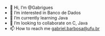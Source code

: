 - 👋 Hi, I’m @Gabrigues
- 👀 I’m interested in Banco de Dados
- 🌱 I’m currently learning Java
- 💞️ I’m looking to collaborate on C, Java
- 📫 How to reach me gabriel.barbosa@ufu.br

<!---
Gabrigues/Gabrigues is a ✨ special ✨ repository because its `README.md` (this file) appears on your GitHub profile.
You can click the Preview link to take a look at your changes.
--->
